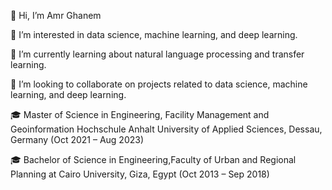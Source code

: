 👋 Hi, I’m Amr Ghanem

👀 I’m interested in data science, machine learning, and deep learning.

🌱 I’m currently learning about natural language processing and transfer learning.

💞️ I’m looking to collaborate on projects related to data science, machine learning, and deep learning.

🎓 Master of Science in Engineering, Facility Management and Geoinformation
Hochschule Anhalt University of Applied Sciences, Dessau, Germany (Oct 2021 – Aug 2023)

🎓 Bachelor of Science in Engineering,Faculty of Urban and Regional Planning 
at Cairo University, Giza, Egypt (Oct 2013 – Sep 2018)

